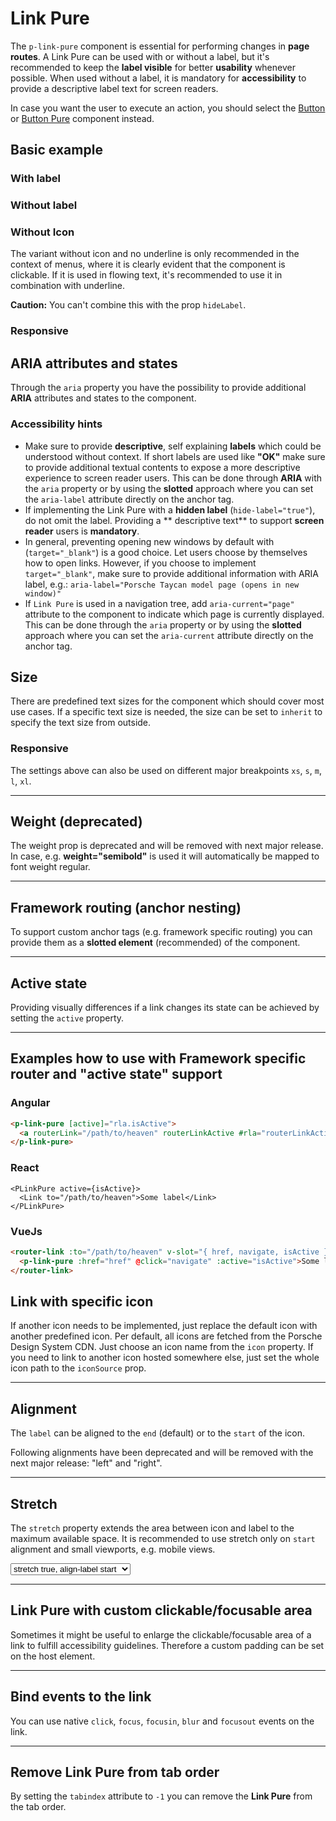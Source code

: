 # Link Pure

The `p-link-pure` component is essential for performing changes in **page routes**. A Link Pure can be used with or
without a label, but it's recommended to keep the **label visible** for better **usability** whenever possible. When
used without a label, it is mandatory for **accessibility** to provide a descriptive label text for screen readers.

In case you want the user to execute an action, you should select the [Button](components/button) or
[Button Pure](components/button-pure) component instead.

<TableOfContents></TableOfContents>

## Basic example

### With label

<Playground :markup="withLabel" :config="configInline"></Playground>

### Without label

<Playground :markup="withoutLabel" :config="configInline"></Playground>

### Without Icon

The variant without icon and no underline is only recommended in the context of menus, where it is clearly evident that
the component is clickable. If it is used in flowing text, it's recommended to use it in combination with underline.

**Caution:** You can't combine this with the prop `hideLabel`.

<Playground :markup="withoutIcon" :config="configInline"></Playground>

### Responsive

<Playground :markup="responsive" :config="config"></Playground>

## ARIA attributes and states

Through the `aria` property you have the possibility to provide additional **ARIA** attributes and states to the
component.

<Playground :markup="accessibility" :config="config"></Playground>

### <A11yIcon></A11yIcon> Accessibility hints

- Make sure to provide **descriptive**, self explaining **labels** which could be understood without context. If short
  labels are used like **"OK"** make sure to provide additional textual contents to expose a more descriptive experience
  to screen reader users. This can be done through **ARIA** with the `aria` property or by using the **slotted**
  approach where you can set the `aria-label` attribute directly on the anchor tag.
- If implementing the Link Pure with a **hidden label** (`hide-label="true"`), do not omit the label. Providing a **
  descriptive text** to support **screen reader** users is **mandatory**.
- In general, preventing opening new windows by default with (`target="_blank"`) is a good choice. Let users choose by
  themselves how to open links. However, if you choose to implement `target="_blank"`, make sure to provide additional
  information with ARIA label, e.g.: `aria-label="Porsche Taycan model page (opens in new window)"`
- If `Link Pure` is used in a navigation tree, add `aria-current="page"` attribute to the component to indicate which
  page is currently displayed. This can be done through the `aria` property or by using the **slotted** approach where
  you can set the `aria-current` attribute directly on the anchor tag.

## Size

There are predefined text sizes for the component which should cover most use cases. If a specific text size is needed,
the size can be set to `inherit` to specify the text size from outside.

<Playground :markup="sizeMarkup" :config="config">
  <SelectOptions v-model="size" :values="sizes" name="size"></SelectOptions>
</Playground>

### Responsive

The settings above can also be used on different major breakpoints `xs`, `s`, `m`, `l`, `xl`.

<Playground :markup="sizeResponsive" :config="config"></Playground>

---

## Weight (deprecated)

<Notification heading="Important note" state="error">
  The weight prop is deprecated and will be removed with next major release.
  In case, e.g. <b>weight="semibold"</b> is used it will automatically be mapped to font weight regular.
</Notification>

---

## Framework routing (anchor nesting)

To support custom anchor tags (e.g. framework specific routing) you can provide them as a **slotted element**
(recommended) of the component.

<Playground :markup="routing" :config="config"></Playground>

---

## Active state

Providing visually differences if a link changes its state can be achieved by setting the `active` property.

<Playground :markup="activeHref" :config="config"></Playground>

---

## Examples how to use with Framework specific router and "active state" support

### Angular

```html
<p-link-pure [active]="rla.isActive">
  <a routerLink="/path/to/heaven" routerLinkActive #rla="routerLinkActive"></a>
</p-link-pure>
```

### React

```tsx
<PLinkPure active={isActive}>
  <Link to="/path/to/heaven">Some label</Link>
</PLinkPure>
```

### VueJs

```html
<router-link :to="/path/to/heaven" v-slot="{ href, navigate, isActive }">
  <p-link-pure :href="href" @click="navigate" :active="isActive">Some label</p-link-pure>
</router-link>
```

## Link with specific icon

If another icon needs to be implemented, just replace the default icon with another predefined icon. Per default, all
icons are fetched from the Porsche Design System CDN. Just choose an icon name from the `icon` property. If you need to
link to another icon hosted somewhere else, just set the whole icon path to the `iconSource` prop.

<Playground :markup="icon" :config="configInline"></Playground>

---

## Alignment

The `label` can be aligned to the `end` (default) or to the `start` of the icon.

<Notification heading="Deprecation hint" state="warning">
  Following alignments have been deprecated and will be removed with the next major release: "left" and "right".
</Notification>

<Playground :markup="alignLabelMarkup" :config="config">
  <SelectOptions v-model="alignLabel" :values="alignLabels" name="alignLabel"></SelectOptions>
</Playground>

---

## Stretch

The `stretch` property extends the area between icon and label to the maximum available space. It is recommended to use
stretch only on `start` alignment and small viewports, e.g. mobile views.

<Playground :markup="stretchMarkup" :config="config">
  <select v-model="stretch" aria-label="Select stretch and alignment">
    <option disabled>Select stretch and alignment</option>
    <option value='stretch="true" align-label="start"'>stretch true, align-label start</option>
    <option value='stretch="true" align-label="end"'>stretch true, align-label end</option>
    <option value='stretch="false" align-label="start"'>stretch false, align-label start</option>
    <option value='stretch="false" align-label="end"'>stretch false, align-label end</option>
    <option value='stretch="{ base: true, l: false }" align-label="start"'>Responsive</option>
  </select>
</Playground>

---

## Link Pure with custom clickable/focusable area

Sometimes it might be useful to enlarge the clickable/focusable area of a link to fulfill accessibility guidelines.
Therefore a custom padding can be set on the host element.

<Playground :markup="clickableArea" :config="configInline"></Playground>

---

## Bind events to the link

You can use native `click`, `focus`, `focusin`, `blur` and `focusout` events on the link.

<Playground :markup="events" :config="config"></Playground>

---

## Remove Link Pure from tab order

By setting the `tabindex` attribute to `-1` you can remove the **Link Pure** from the tab order.

<Playground :markup="taborder" :config="configInline"></Playground>

<script lang="ts">
import Vue from 'vue';
import Component from 'vue-class-component';
import { TEXT_SIZES } from '../text/text-size';
import { ALIGN_LABELS, ALIGN_LABELS_DEPRECATED } from '../../utils'; 

@Component
export default class Code extends Vue {
  config = { themeable: true };
  configInline = { ...this.config, spacing: 'inline' };

  stretch = 'stretch="true" align-label="start"';

  withLabel =
`<p-link-pure href="https://www.porsche.com">Some label</p-link-pure>
<p-link-pure underline="true" href="https://www.porsche.com">Some label</p-link-pure>`;

  withoutLabel =
`<p-link-pure hide-label="true" href="https://www.porsche.com">Some label</p-link-pure>
<p-link-pure hide-label="true" underline="true" href="https://www.porsche.com">Some label</p-link-pure>`;

  responsive =
`<p-link-pure href="https://www.porsche.com" hide-label="{ base: true, l: false }">Some label</p-link-pure>`;

  accessibility = 
`<p-link-pure href="https://www.porsche.com" aria="{ 'aria-label': 'Some more descriptive label' }">Some label</p-link-pure>`;

  withoutIcon =
`<p-link-pure icon="none" href="https://www.porsche.com">Some label</p-link-pure>
<p-link-pure icon="none" underline="true" href="https://www.porsche.com">Some label</p-link-pure>`;

  size = 'medium';
  sizes = TEXT_SIZES;
  get sizeMarkup() {
    const style =this.size === 'inherit' ? ' style="font-size: 3rem;"' : '';
    return `<p-link-pure href="https://www.porsche.com" size="${this.size}"${style}>Some label</p-link-pure>`;
  }

  sizeResponsive =
`<p-link-pure href="https://www.porsche.com" size="{ base: 'small', l: 'medium' }">Some label</p-link-pure>`;

  routing =
`<p-link-pure>
  <a href="https://www.porsche.com">Some label</a>
</p-link-pure>`;

  activeHref =
`<p-link-pure active="true" href="https://www.porsche.com">Some label</p-link-pure>`;

  activeWithoutHref =
`<p-link-pure active="true">Some label</p-link-pure>`;

  icon =
`<p-link-pure href="https://www.porsche.com" icon="phone">Some label</p-link-pure>
<p-link-pure icon-source="${require('../../assets/icon-custom-kaixin.svg')}" hide-label="true" href="https://www.porsche.com">Some label</p-link-pure>`;

  clickableArea =
`<p-link-pure href="https://www.porsche.com" style="padding: 1rem;">Some label</p-link-pure>
<p-link-pure href="https://www.porsche.com" hide-label="true" style="padding: 1rem;">Some label</p-link-pure>
<p-link-pure style="padding: 1rem;">
  <a href="https://www.porsche.com">Some label</a>
</p-link-pure>
<p-link-pure hide-label="true" style="padding: 1rem;">
  <a href="https://www.porsche.com">Some label</a>
</p-link-pure>`;

  alignLabel = 'start';
  alignLabels = [...ALIGN_LABELS.map(item => ALIGN_LABELS_DEPRECATED.includes(item) ? item + ' (deprecated)' : item), "{ base: 'start', l: 'end' }"];
  get alignLabelMarkup() {
    return `<p-link-pure align-label="${this.alignLabel}" href="https://www.porsche.com">Some label</p-link-pure>`;
  };

  get stretchMarkup() {
    return `<p-link-pure ${this.stretch} href="https://www.porsche.com">Some label</p-link-pure>`;
  };

  events =
`<p-link-pure
  href="https://www.porsche.com"
  onclick="alert('click'); return false;"
  onfocus="console.log('focus')"
  onfocusin="console.log('focusin')"
  onblur="console.log('blur')"
  onfocusout="console.log('focusout')"
>Some label</p-link-pure>`;

  taborder =
`<p-link-pure href="https://www.porsche.com">Some label</p-link-pure>
<p-link-pure href="https://www.porsche.com" tabindex="-1">Some label</p-link-pure>
<p-link-pure href="https://www.porsche.com">Some label</p-link-pure>`;
}
</script>

<style scoped lang="scss">
  :deep(.example-link) {
    display: inline-block;
    outline: none;
    text-decoration: none;
  }
</style>
